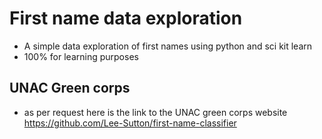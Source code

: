 # First name data exploration
- A simple data exploration of first names using python and sci kit learn
- 100% for learning purposes

## UNAC Green corps
- as per request here is the link to the UNAC green corps website
    https://github.com/Lee-Sutton/first-name-classifier
